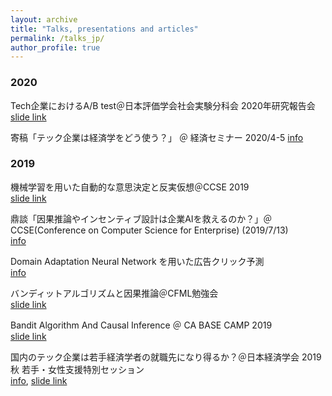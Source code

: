 ```yaml
---
layout: archive
title: "Talks, presentations and articles"
permalink: /talks_jp/
author_profile: true
---
```


### 2020
Tech企業におけるA/B test＠日本評価学会社会実験分科会 2020年研究報告会  
[slide link](https://speakerdeck.com/housecat442/b-test)

寄稿「テック企業は経済学をどう使う？」 ＠ 経済セミナー 2020/4-5
[info](https://www.nippyo.co.jp/shop/magazines/latest/3.html)

### 2019

機械学習を用いた自動的な意思決定と反実仮想＠CCSE 2019  
[slide link](https://speakerdeck.com/housecat442/ji-jie-xue-xi-woyong-itazi-dong-de-nayi-si-jue-ding-tofan-shi-jia-xiang)

鼎談「因果推論やインセンティブ設計は企業AIを救えるのか？」＠ CCSE(Conference on Computer Science for Enterprise) (2019/7/13)  
[info](https://ccse.jp/2019/)

Domain Adaptation Neural Network を用いた広告クリック予測  
[info](https://www.jstage.jst.go.jp/article/pjsai/JSAI2019/0/JSAI2019_4O2J202/_article/-char/ja/)

バンディットアルゴリズムと因果推論＠CFML勉強会  
[slide link](https://speakerdeck.com/housecat442/bandeitutotoyin-guo-tui-lun)

Bandit Algorithm And Causal Inference ＠ CA BASE CAMP 2019  
[slide link](https://www.slideshare.net/shotayasui/l-05-bandit-with-causality)

国内のテック企業は若手経済学者の就職先になり得るか？＠日本経済学会 2019秋 若手・女性支援特別セッション  
[info](https://www.jeameetings.org/2019f/program2-1.html), [slide link](http://kane-man.sakura.ne.jp/JWEN/pdfs/JEA2019Yasui.pdf)